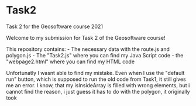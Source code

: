 # Task2
Task 2 for the Geosoftware course 2021

Welcome to my submission for Task 2 of the Geosoftware course!

This repository contains:
    - The necessary data with the route.js and polygon.js
    - The "Task2.js" where you can find my Java Script code
    - the "webpage2.html" where you can find my HTML code

Unfortunatly I wasnt able to find my mistake. Even when I use the "default run" button, which is supposed to run the old code from Task1, it still gives me an error. I know, that my isInsideArray is filled with wrong elements, but i cannot find the reason, i just guess it has to do with the polygon, it originally took
